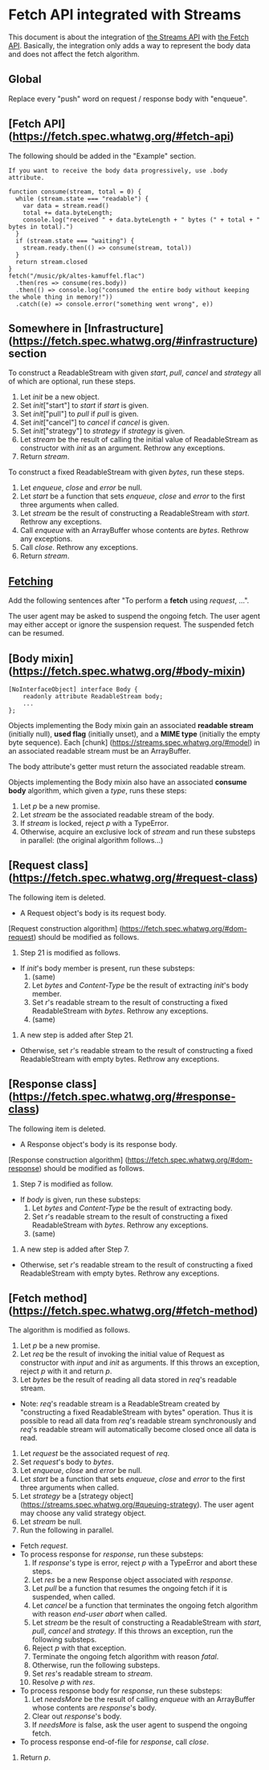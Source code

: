 Fetch API integrated with Streams
===

This document is about the integration of [the Streams API](https://streams.spec.whatwg.org/) with [the Fetch API](https://fetch.spec.whatwg.org/#fetch-api).
Basically, the integration only adds a way to represent the body data and does not affect the fetch algorithm.

## Global

Replace every "push" word on request / response body with "enqueue".

## [Fetch API] (https://fetch.spec.whatwg.org/#fetch-api)

The following should be added in the "Example" section.

```
If you want to receive the body data progressively, use .body attribute.

function consume(stream, total = 0) {
  while (stream.state === "readable") {
    var data = stream.read()
    total += data.byteLength;
    console.log("received " + data.byteLength + " bytes (" + total + " bytes in total).")
  }
  if (stream.state === "waiting") {
    stream.ready.then(() => consume(stream, total))
  }
  return stream.closed
}
fetch("/music/pk/altes-kamuffel.flac")
  .then(res => consume(res.body))
  .then(() => console.log("consumed the entire body without keeping the whole thing in memory!"))
  .catch((e) => console.error("something went wrong", e))
```

## Somewhere in [Infrastructure] (https://fetch.spec.whatwg.org/#infrastructure) section

To construct a ReadableStream with given _start_, _pull_, _cancel_ and _strategy_ all of which are optional, run these steps.

1. Let _init_ be a new object.
1. Set _init_["start"] to _start_ if _start_ is given.
1. Set _init_["pull"] to _pull_ if _pull_ is given.
1. Set _init_["cancel"] to _cancel_ if _cancel_ is given.
1. Set _init_["strategy"] to _strategy_ if _strategy_ is given.
1. Let _stream_ be the result of calling the initial value of ReadableStream as constructor with _init_ as an argument. Rethrow any exceptions.
1. Return _stream_.

To construct a fixed ReadableStream with given _bytes_, run these steps.

1. Let _enqueue_, _close_ and _error_ be null.
1. Let _start_ be a function that sets _enqueue_, _close_ and _error_ to the first three arguments when called.
1. Let _stream_ be the result of constructing a ReadableStream with _start_. Rethrow any exceptions.
1. Call _enqueue_ with an ArrayBuffer whose contents are _bytes_. Rethrow any exceptions.
1. Call _close_. Rethrow any exceptions.
1. Return _stream_.

## [Fetching](https://fetch.spec.whatwg.org/#fetching)

Add the following sentences after "To perform a __fetch__ using _request_, ...".

The user agent may be asked to suspend the ongoing fetch. The user agent may either accept or ignore the suspension request.
The suspended fetch can be resumed.

## [Body mixin] (https://fetch.spec.whatwg.org/#body-mixin)

```
[NoInterfaceObject] interface Body {
    readonly attribute ReadableStream body;
    ...
};
```

Objects implementing the Body mixin gain an associated __readable stream__ (initially null), __used flag__ (initially unset), and a __MIME type__ (initially the empty byte sequence).
Each [chunk] (https://streams.spec.whatwg.org/#model) in an associated readable stream must be an ArrayBuffer.

The body attribute's getter must return the associated readable stream.

Objects implementing the Body mixin also have an associated __consume body__ algorithm, which given a _type_, runs these steps:

1. Let _p_ be a new promise.
2. Let _stream_ be the associated readable stream of the body.
3. If _stream_ is locked, reject _p_ with a TypeError.
4. Otherwise, acquire an exclusive lock of _stream_ and run these substeps in parallel: (the original algorithm follows...)

## [Request class] (https://fetch.spec.whatwg.org/#request-class)

The following item is deleted.

 - A Request object's body is its request body.

[Request construction algorithm] (https://fetch.spec.whatwg.org/#dom-request) should be modified as follows.

1. Step 21 is modified as follows.
  - If _init_'s body member is present, run these substeps:
    1. (same)
    2. Let _bytes_ and _Content-Type_ be the result of extracting _init_'s body member.
    3. Set _r_'s readable stream to the result of constructing a fixed ReadableStream with _bytes_. Rethrow any exceptions.
    4. (same)
1. A new step is added after Step 21.
  - Otherwise, set _r_'s readable stream to the result of constructing a fixed ReadableStream with empty bytes. Rethrow any exceptions.

## [Response class] (https://fetch.spec.whatwg.org/#response-class)

The following item is deleted.

 - A Response object's body is its response body.

[Response construction algorithm] (https://fetch.spec.whatwg.org/#dom-response) should be modified as follows.

1. Step 7 is modified as follow.
  - If _body_ is given, run these substeps:
    1. Let _bytes_ and _Content-Type_ be the result of extracting body.
    2. Set _r_'s readable stream to the result of constructing a fixed ReadableStream with _bytes_. Rethrow any exceptions.
    3. (same)
1. A new step is added after Step 7.
  - Otherwise, set _r_'s readable stream to the result of constructing a fixed ReadableStream with empty bytes. Rethrow any exceptions.

## [Fetch method] (https://fetch.spec.whatwg.org/#fetch-method)

The algorithm is modified as follows.

1. Let _p_ be a new promise.
1. Let _req_ be the result of invoking the initial value of Request as constructor with _input_ and _init_ as arguments. If this throws an exception, reject _p_ with it and return _p_.
1. Let _bytes_ be the result of reading all data stored in _req_'s readable stream.
  - Note: _req_'s readable stream is a ReadableStream created by "constructing a fixed ReadableStream with bytes" operation. Thus it is possible to read all data from _req_'s readable stream synchronously and _req_'s readable stream will automatically become closed once all data is read.
1. Let _request_ be the associated request of _req_.
1. Set _request_'s body to _bytes_.
1. Let _enqueue_, _close_ and _error_ be null.
1. Let _start_ be a function that sets _enqueue_, _close_ and _error_ to the first three arguments when called.
1. Let _strategy_ be a [strategy object] (https://streams.spec.whatwg.org/#queuing-strategy). The user agent may choose any valid strategy object.
1. Let _stream_ be null.
1. Run the following in parallel.
  - Fetch _request_.
  - To process response for _response_, run these substeps:
    1. If _response_'s type is error, reject _p_ with a TypeError and abort these steps.
    1. Let _res_ be a new Response object associated with _response_.
    1. Let _pull_ be a function that resumes the ongoing fetch if it is suspended, when called.
    1. Let _cancel_ be a function that terminates the ongoing fetch algorithm with reason _end-user abort_ when called.
    1. Let _stream_ be the result of constructing a ReadableStream with _start_, _pull_, _cancel_ and _strategy_. If this throws an exception, run the following substeps.
      1. Reject _p_ with that exception.
      1. Terminate the ongoing fetch algorithm with reason _fatal_.
    1. Otherwise, run the following substeps.
      1. Set _res_'s readable stream to _stream_.
      1. Resolve _p_ with _res_.
  - To process response body for _response_, run these substeps:
    1. Let _needsMore_ be the result of calling _enqueue_ with an ArrayBuffer whose contents are _response_'s body.
    1. Clear out _response_'s body.
    1. If _needsMore_ is false, ask the user agent to suspend the ongoing fetch.
  - To process response end-of-file for _response_, call _close_.
1. Return _p_.
